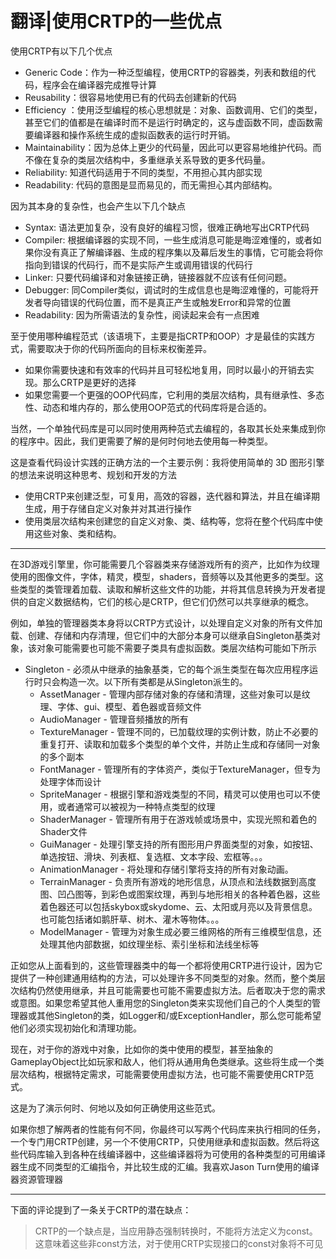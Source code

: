   # 翻译|使用CRTP的一些优点
  
  使用CRTP有以下几个优点

 - Generic Code：作为一种泛型编程，使用CRTP的容器类，列表和数组的代码，程序会在编译器完成推导计算
  - Reusability：很容易地使用已有的代码去创建新的代码
  - Efficiency ：使用泛型编程的核心思想就是：对象、函数调用、它们的类型，甚至它们的值都是在编译时而不是运行时确定的，这与虚函数不同，虚函数需要编译器和操作系统生成的虚拟函数表的运行时开销。
  - Maintainability：因为总体上更少的代码量，因此可以更容易地维护代码。而不像在复杂的类层次结构中，多重继承关系导致的更多代码量。
  - Reliability: 知道代码适用于不同的类型，不用担心其内部实现
  - Readability: 代码的意图是显而易见的，而无需担心其内部结构。

因为其本身的复杂性，也会产生以下几个缺点

 - Syntax: 语法更加复杂，没有良好的编程习惯，很难正确地写出CRTP代码
 - Compiler: 根据编译器的实现不同，一些生成消息可能是晦涩难懂的，或者如果你没有真正了解编译器、生成的程序集以及幕后发生的事情，它可能会将你指向到错误的代码行，而不是实际产生或调用错误的代码行
 - Linker: 只要代码编译和对象链接正确，链接器就不应该有任何问题。
 - Debugger: 同Compiler类似，调试时的生成信息也是晦涩难懂的，可能将开发者导向错误的代码位置，而不是真正产生或触发Error和异常的位置
 - Readability: 因为所需语法的复杂性，阅读起来会有一点困难


至于使用哪种编程范式（该语境下，主要是指CRTP和OOP）才是最佳的实践方式，需要取决于你的代码所面向的目标来权衡差异。

- 如果你需要快速和有效率的代码并且可轻松地复用，同时以最小的开销去实现。那么CRTP是更好的选择
- 如果您需要一个更强的OOP代码库，它利用的类层次结构，具有继承性、多态性、动态和堆内存的，那么使用OOP范式的代码库将是合适的。

当然，一个单独代码库是可以同时使用两种范式去编程的，各取其长处来集成到你的程序中。因此，我们更需要了解的是何时何地去使用每一种类型。

这是查看代码设计实践的正确方法的一个主要示例：我将使用简单的 3D 图形引擎的想法来说明这种思考、规划和开发的方法

- 使用CRTP来创建泛型，可复用，高效的容器，迭代器和算法，并且在编译期生成，用于存储自定义对象并对其进行操作
- 使用类层次结构来创建您的自定义对象、类、结构等，您将在整个代码库中使用这些对象、类和结构。


- - -

在3D游戏引擎里，你可能需要几个容器类来存储游戏所有的资产，比如作为纹理使用的图像文件，字体，精灵，模型，shaders，音频等以及其他更多的类型。这些类型的类管理着加载、读取和解析这些文件的功能，并将其信息转换为开发者提供的自定义数据结构，它们的核心是CRTP，但它们仍然可以共享继承的概念。

例如，单独的管理器类本身将以CRTP方式设计，以处理自定义对象的所有文件加载、创建、存储和内存清理，但它们中的大部分本身可以继承自Singleton基类对象，该对象可能需要也可能不需要子类具有虚拟函数。类层次结构可能如下所示

- Singleton - 必须从中继承的抽象基类，它的每个派生类型在每次应用程序运行时只会构造一次。以下所有类都是从Singleton派生的。
    - AssetManager - 管理内部存储对象的存储和清理，这些对象可以是纹理、字体、gui、模型、着色器或音频文件
    - AudioManager - 管理音频播放的所有
    - TextureManager - 管理不同的，已加载纹理的实例计数，防止不必要的重复打开、读取和加载多个类型的单个文件，并防止生成和存储同一对象的多个副本
    - FontManager - 管理所有的字体资产，类似于TextureManager，但专为处理字体而设计
    - SpriteManager - 根据引擎和游戏类型的不同，精灵可以使用也可以不使用，或者通常可以被视为一种特点类型的纹理
    - ShaderManager - 管理所有用于在游戏帧或场景中，实现光照和着色的Shader文件
    - GuiManager - 处理引擎支持的所有图形用户界面类型的对象，如按钮、单选按钮、滑块、列表框、复选框、文本字段、宏框等。。。
    - AnimationManager - 将处理和存储引擎将支持的所有对象动画。
    - TerrainManager - 负责所有游戏的地形信息，从顶点和法线数据到高度图、凹凸图等，到彩色或图案纹理，再到与地形相关的各种着色器，这些着色器还可以包括skybox或skydome、云、太阳或月亮以及背景信息。也可能包括诸如鹅肝草、树木、灌木等物体。。。
    - ModelManager - 管理为对象生成必要三维网格的所有三维模型信息，还处理其他内部数据，如纹理坐标、索引坐标和法线坐标等

正如您从上面看到的，这些管理器类中的每一个都将使用CRTP进行设计，因为它提供了一种创建通用结构的方法，可以处理许多不同类型的对象。然而，整个类层次结构仍然使用继承，并且可能需要也可能不需要虚拟方法。后者取决于您的需求或意图。如果您希望其他人重用您的Singleton类来实现他们自己的个人类型的管理器或其他Singleton的类，如Logger和/或ExceptionHandler，那么您可能希望他们必须实现初始化和清理功能。

现在，对于你的游戏中对象，比如你的类中使用的模型，甚至抽象的GameplayObject比如玩家和敌人，他们将从通用角色类继承。这些将生成一个类层次结构，根据特定需求，可能需要使用虚拟方法，也可能不需要使用CRTP范式。

这是为了演示何时、何地以及如何正确使用这些范式。

如果你想了解两者的性能有何不同，你最终可以写两个代码库来执行相同的任务，一个专门用CRTP创建，另一个不使用CRTP，只使用继承和虚拟函数。然后将这些代码库输入到各种在线编译器中，这些编译器将为可使用的各种类型的可用编译器生成不同类型的汇编指令，并比较生成的汇编。我喜欢Jason Turn使用的编译器资源管理器

---

下面的评论提到了一条关于CRTP的潜在缺点：  
>CRTP的一个缺点是，当应用静态强制转换时，不能将方法定义为const。这意味着这些非const方法，对于使用CRTP实现接口的const对象将不可见
